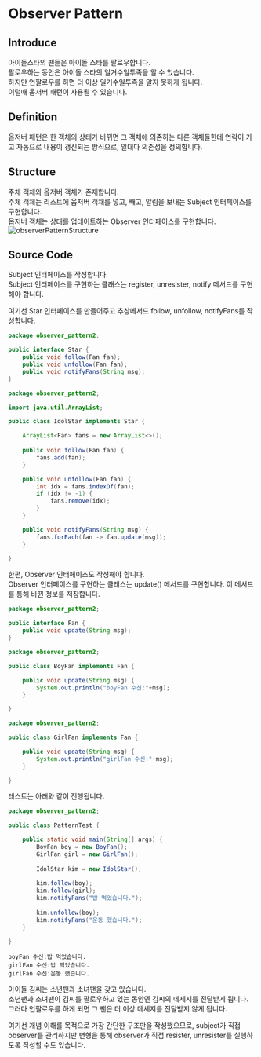 # Observer Pattern  
## Introduce
아이돌스타의 팬들은 아이돌 스타를 팔로우합니다.  
팔로우하는 동안은 아이돌 스타의 일거수일투족을 알 수 있습니다.  
하지만 언팔로우를 하면 더 이상 일거수일투족을 알지 못하게 됩니다.  
이럴때 옵저버 패턴이 사용될 수 있습니다.  


## Definition  
옵저버 패턴은 한 객체의 상태가 바뀌면 그 객체에 의존하는 다른 객체들한테 연락이 가고 자동으로 내용이 갱신되는 방식으로, 일대다 의존성을 정의합니다. 

## Structure  

주체 객체와 옵저버 객체가 존재합니다.  
주체 객체는 리스트에 옵저버 객채를 넣고, 빼고, 알림을 보내는 Subject 인터페이스를 구현합니다.  
옵저버 객체는 상태를 업데이트하는 Observer 인터페이스를 구현합니다.  
![observerPatternStructure](https://user-images.githubusercontent.com/78812317/142654191-da9626bc-bc09-481d-a12f-c04860cee9ef.PNG)


## Source Code

Subject 인터페이스를 작성합니다.  
Subject 인터페이스를 구현하는 클래스는 register, unresister, notify 메서드를 구현해야 합니다.  
  
여기선 Star 인터페이스를 만들어주고 추상메서드 follow, unfollow, notifyFans를 작성합니다.  

```Java
package observer_pattern2;

public interface Star {
	public void follow(Fan fan);
	public void unfollow(Fan fan);
	public void notifyFans(String msg);
}

```
  
```Java
package observer_pattern2;

import java.util.ArrayList;

public class IdolStar implements Star {

	ArrayList<Fan> fans = new ArrayList<>();
	
	public void follow(Fan fan) {
		fans.add(fan);
	}

	public void unfollow(Fan fan) {
		int idx = fans.indexOf(fan);
		if (idx != -1) {
			fans.remove(idx);
		}
	}

	public void notifyFans(String msg) {
		fans.forEach(fan -> fan.update(msg));
	}

}

```  
  
한편, Observer 인터페이스도 작성해야 합니다.  
Observer 인터페이스를 구현하는 클래스는 update() 메서드를 구현합니다. 이 메서드를 통해 바뀐 정보를 저장합니다.  
  

  
```Java
package observer_pattern2;

public interface Fan {
	public void update(String msg);
}

```



```Java
package observer_pattern2;

public class BoyFan implements Fan {

	public void update(String msg) {
		System.out.println("boyFan 수신:"+msg);
	}

}

```



```Java
package observer_pattern2;

public class GirlFan implements Fan {

	public void update(String msg) {
		System.out.println("girlFan 수신:"+msg);
	}

}

```



  
테스트는 아래와 같이 진행됩니다.  
  
```Java
package observer_pattern2;

public class PatternTest {

	public static void main(String[] args) {
		BoyFan boy = new BoyFan();
		GirlFan girl = new GirlFan();
		
		IdolStar kim = new IdolStar();
		
		kim.follow(boy);
		kim.follow(girl);
		kim.notifyFans("밥 먹었습니다.");
		
		kim.unfollow(boy);
		kim.notifyFans("운동 했습니다.");
	}

}

```


``` 
boyFan 수신:밥 먹었습니다.
girlFan 수신:밥 먹었습니다.
girlFan 수신:운동 했습니다.
```  
아이돌 김씨는 소년팬과 소녀팬을 갖고 있습니다.  
소년팬과 소녀팬이 김씨를 팔로우하고 있는 동안엔 김씨의 메세지를 전달받게 됩니다.  
그러다 언팔로우를 하게 되면 그 팬은 더 이상 메세지를 전달받지 않게 됩니다.  
  
  여기선 개념 이해를 목적으로 가장 간단한 구조만을 작성했으므로, subject가 직접 observer를 관리하지만 변형을 통해 observer가 직접 resister, unresister를 실행하도록 작성할 수도 있습니다.  
